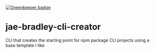 [![Greenkeeper badge](https://badges.greenkeeper.io/jaebradley/jae-bradley-cli-creator.svg)](https://greenkeeper.io/)

# jae-bradley-cli-creator

CLI that creates the starting point for npm package CLI projects using a base template I like
